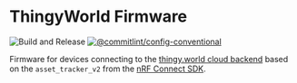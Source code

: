 # ThingyWorld Firmware

![Build and Release](https://github.com/NordicPlayground/thingy-world-firmware-aws/workflows/Build%20and%20Release/badge.svg)
[![@commitlint/config-conventional](https://img.shields.io/badge/%40commitlint-config--conventional-brightgreen)](https://github.com/conventional-changelog/commitlint/tree/master/@commitlint/config-conventional)

Firmware for devices connecting to the [thingy.world cloud backend](https://github.com/NordicPlayground/thingy-rocks-cloud-aws-js) based on the `asset_tracker_v2` from the [nRF Connect SDK](https://github.com/nrfconnect/sdk-nrf).
